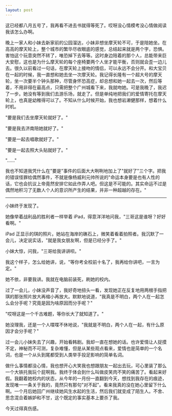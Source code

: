```yaml
---
layout: post
---
```


这已经都八月五号了，我再看不进去书就得等死了。哎呀没心情模考没心情做阅读我该怎么办啊。

晚上一家人和小妹去新家前的公园溜达，小妹非想坐摩天轮不可，于是陪她坐。在高高的摩天轮上，整个城市的繁华尽收眼底的感觉，总结起来就是两个字，恐惧。害怕这个玩意突然不转了，唯恐掉下去等等。这时身边陪着的那个人，总能带来巨大安慰，这也是为什么摩天轮的每个座椅要两个人坐才能平衡，否则就会歪一边儿去。很久以前看过一句话，在摩天轮上接吻的情侣，可以永远不会分开。和大宝贝在一起的时候，我一直想和她去坐一次摩天轮。我记得长隆有一个超大号的摩天轮，坐一次要半个钟头那种，尽管身怀恐高症，却总想和她一起去一次，然后等着，不用非得在最高点，只需把整个广州城看下来，我就吻她。可是我晚了，我迟了一步。她没有等到我们去游乐场，就走了。但是单纯地把我们的爱情寄托在摩天轮上，也真是幼稚得可以了。不知从什么时候开始，我也想岩濑健那样，想着什么时机。

"要是我们去坐摩天轮就好了。"

"要是我去济南陪她就好了。"

"要是一起去唱歌就好了。"

"要是一起去照大头贴就好了。"

"……"

我也不知道我凭什么在"要是"事件的后面大大咧咧地加上了"就好了"三个字。把我的错误怪罪给偶然事件，不就是像杨威利元帅所说的"命运本身要是也有人性的话，它也会抗议上帝竟然安排它如此作弄人吧。但这是不可能的。其实命运不过是偶然地积习了无数人个人的意识所产生的结果，并非一种超越的存在。"

---

小妹终于发现了。

她像举着战利品的胜利者一样举着 iPad，得意洋洋地问我，"三哥这是谁呀？好好看啊。"

iPad 正显示的琪的照片。她站在海岸的礁石上，微笑着看着拍照者。我沉默了一会儿，决定说实话，"就是我女朋友啊，但是已经分手了。"

小妹大惊，问我，"三哥给我讲讲呗。"

我这个样子，怎么给她讲，说，"等你考全校前十名了，我再给你讲吧，一言为定。"

她不依，非要我讲。我就在电脑前装死，刷她的校内。

过了一会儿，小妹没声音了，我好奇地扭头一看，发现她正在反复地用两根手指把琪的那张照片放大再缩小再放大。默默地说道，"我真是不明白，两个人在一起怎么会分手呢？究竟是因为啥原因而分手呢？"

"哎呀这是一个千古难题，等你长大了就知道了。"

她没理我，还是一个人喋喋不休地说，"我就是不明白，两个人在一起，有什么原因才会分手呢？"

过一会儿小妹失去了兴趣，开始看韩剧。我却一直在想她的话。也许爱情让人捉摸不定，神秘而不可测，复杂难懂，但是从某些观点看来，爱情也是简单的一个名词，也是一个从头到尾都受到人类举手投足影响的简单名词。

做什么事情都没心情，我也想开心大笑我也想跟朋友一起出去玩，可心里装了那么一个大铁托我玩个屁啊我。我终于体会到什么叫做皮笑肉不笑的痛苦了。看起来好假。我翻着她校内的状态，从今年的一月份一直翻到今天，想找到我存在的痕迹，发现唯一一条关于我的，竟然只有那句"对不起"。看来我真的没在她心里留下什么啊。一个月后她回广州继续她风生水起的生活，然后我们就变成了陌生人。不舍、思念混合着嫉妒和不甘，这个既定的事实基本上要杀了我。

今天过得真伤感。
